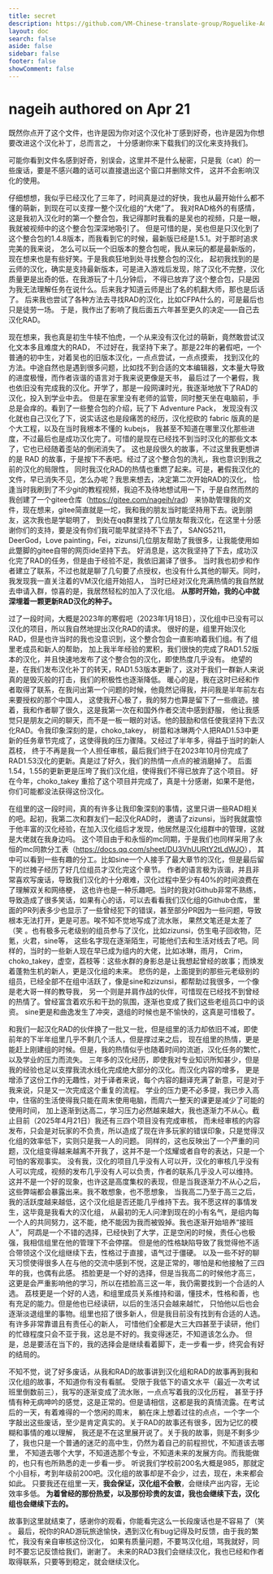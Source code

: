 ```yaml
---
title: secret
description: https://github.com/VM-Chinese-translate-group/Roguelike-Adventures-and-Dungeons/blob/1.55/config/secret
layout: doc
search: false
aside: false
sidebar: false
footer: false
showComment: false
---
```


# nageih authored on Apr 21

既然你点开了这个文件，也许是因为你对这个汉化补丁感到好奇，也许是因为你想要改进这个汉化补丁，总而言之，
十分感谢你来下载我们的汉化来支持我们。

可能你看到文件名感到好奇，别误会，这里并不是什么秘密，只是我（cat）的一些废话，要是不感兴趣的话可以直接退出这个窗口并删除文件，
这并不会影响汉化的使用。

仔细想想，我似乎已经汉化了三年了，时间真是过的好快，我也从最开始什么都不懂的萌新，到现在可以支撑一整个汉化组的“大佬”了。
我对RAD格外的有感情，这是我初入汉化时的第一个整合包，我记得那时我看的是吴也的视频，只是一眼，我就被视频中的这个整合包深深地吸引了。
但是可惜的是，吴也但是只汉化到了这个整合包的1.4.8版本，而我看到它的时候，最新版已经是1.5.1。对于那时追求完美的我来说，
怎么可以玩一个旧版本的整合包呢，我从来玩的都是最新版的，现在想来也是有些好笑。于是我疯狂地到处寻找整合包的汉化，
起初我找到的是云师的汉化，确实是支持最新版本，可是进入游戏后发现，除了汉化不完整，汉化质量更是出奇的低，在我游玩了十几分钟后，
不得已放弃了这个整合包，只是因为我无法理解任务在说什么。后来我才知道云师是出了名的机翻大师，那也是后话了。
后来我也尝试了各种方法去寻找RAD的汉化，比如CFPA什么的，可是最后也只是徒劳一场。
于是，我作出了影响了我后面五六年甚至更久的决定——自己去汉化RAD。

现在想来，我也真是初生牛犊不怕虎，一个从来没有汉化过的萌新，竟然敢尝试汉化文本多且难度大的RAD，
不过好在，我坚持下来了。那是22年的暑假吧，一个普通的初中生，对着吴也的旧版本汉化，一点点尝试，一点点摸索，
找到汉化的方法。中途自然也是遇到很多问题，比如找不到合适的文本编辑器，文本量大导致的进度极慢，而作者诙谐的语言对于我来说更像是天书，
最后过了一个暑假，我也依旧没有完成我的汉化。开学了，那是一段网课时光，我逐渐地放下了RAD的汉化，投入到学业中去。
但是在家里没有老师的监管，同时整天坐在电脑前，手总是会痒的。看到了一些整合包的介绍，玩了下 Adventure Pack，
发现没有汉化就也自己汉化了下，说实话这也是段痛苦的经历，汉化挖砍的 fabric 版真的是个大工程，以及在当时我根本不懂的 kubejs，
我甚至不知道在哪里汉化那些进度，不过最后也是成功汉化完了。可惜的是现在已经找不到当时汉化的那些文本了，它也已经随着歪站的倒闭消失了。
这也是段很久的故事，不过这里我更想讲的是 RAD 的故事，于是按下不表吧。经过了这个整合包的洗礼，我也意识到我之前的汉化的局限性，
同时我汉化RAD的热情也重燃了起来。可是，暑假我汉化的文件，早已消失不见，怎么办呢？我思来想去，决定第二次开始RAD的汉化，
恰逢当时我刷到了不少git的教程视频，我迫不及待地想试用一下，于是自然而然的我创建了一个gitee仓库（<https://gitee.com/nageih/rad>）
来协助管理我的文件，现在想来，gitee简直就是一坨，我和我的朋友当时能坚持用下去。说到朋友，这次我也是学聪明了，
到处在qq群里找了几位朋友帮我汉化，在这里十分感谢你们的支持，要是没有你们我可能早就坚持不下去了，
SANG5211，DeerGod，Love painting，Fei，zizunsi几位朋友帮助了我很多，让我能使用如此蹩脚的gitee自带的网页ide坚持下去。
好消息是，这次我坚持了下去，成功汉化完了RAD的任务，但是由于经验不足，我依旧漏译了很多。
当时我也初步和作者建立了联系，不过也就是聊了几句要了点授权，也没有什么其他的聊天。同时，我发现我一直关注着的VM汉化组开始招人，
当时已经对汉化充满热情的我自然就去申请入群，惊喜的是，我居然轻松的加入了汉化组。
**从那时开始，我的心中就深埋着一颗更新RAD汉化的种子。**

过了一段时间，大概是2023年的寒假吧（2023年1月18日），汉化组中已没有可以汉化的项目，所以我自然地提出汉化RAD的请求。
很好的是，组里开始汉化RAD，但是也许当时的我也没意识到，这个整合包会一直影响着我们组。有了组里老成员和新人的帮助，
加上我半年经验的累积，我们很快的完成了RAD1.52版本的汉化，并且快速地发布了这个整合包的汉化，即使热度几乎没有。
绝望的是，在我们发布汉化补丁的转天，RAD1.53版本更新了，这对于我们一群新人来说真的是毁灭般的打击，我们的积极性也逐渐降低。
暖心的是，我在这时已经和作者取得了联系，在我问出第一个问题的时候，他竟然记得我，并问我是半年前左右来要授权的那个中国人，
这使我开心极了，我的努力也算是留下了一些痕迹。接着，我和作者聊了很久，这是我第一次在和国外作者交流中感到舒服，
他让我感觉只是朋友之间的聊天，而不是一板一眼的对话。他的鼓励和信任使我坚持下去汉化RAD。令我印象深刻的是，choko_takey，
树苗和冰琳两个人把RAD1.53中更新的任务章节完成了，这使得我的压力骤降。又经过了半年多，得益于当时的新人荔枝，
终于不再是我一个人担任审核，最后我们终于在2023年10月份完成了RAD1.53汉化的更新。真是过了好久，我们的热情一点点的被消磨掉了。
后面1.54，1.55的更新更是压垮了我们汉化组，使得我们不得已放弃了这个项目。
好在今年，choko_takey 重拾了这个项目并完成了，真是十分感谢，如果不是他，你们可能都没法获得这份汉化。

在组里的这一段时间，真的有许多让我印象深刻的事情，这里只讲一些RAD相关的吧。起初，我第二次和群友们一起汉化RAD时，
邀请了zizunsi，当时我就震惊于他丰富的汉化经验，在加入汉化组后才发现，他居然是汉化组群中的管理，这就是大佬就在我身边吗。
这个项目由于和永恒的mc同期，于是我们也同样采用了永恒的mc同款分工表（<https://docs.qq.com/sheet/DU3VhUURtY2tLdWJO>），
其中可以看到一些有趣的分工。比如sine一个人接手了最大章节的汉化，但是最后留下的烂摊子经历了好几位组员才汉化完这个章节。
作者的语言极为诙谐，并且非常喜欢写废话，导致我们汉化的十分艰难，汉化过程中至少有40%的时间浪费在了理解双关和网络梗，
这也许也是一种乐趣吧。当时的我对Github非常不熟练，导致造成了很多笑话，如果有心的话，可以去看看我们汉化组的Github仓库，
里面的PR列表多少也显示了一些曾经犯下的错误，甚至部分PR因为一些问题，导致根本无法打开，更是可恶。唉不知不觉地写成了流水账，
果然文笔还是太差了（笑 。也有极多元老级别的组员参与了汉化，比如zizunsi，仿生电子回收物，茫氪，火君，sine等，
这些名字现在逐渐陌生，可能他们去和生活对线去了吧。同样的，当时的一些新人现在早已成为组内的大佬，比如冰琳，雨月，
Crim，choko_takey，虚空，荔枝等：这些水群的身影总是让我想起曾经的故事；而焕发着蓬勃生机的新人，更是汉化组的未来。
悲伤的是，上面提到的那些元老级别的组员，已经全部不在组中活跃了，像是sine和zizunsi，都帮助过我很多，一个像是老大哥一样的教导我，
另一个则是并肩作战的伙伴，可惜现在已经找不到曾经的热情了。曾经富含着欢乐和干劲的氛围，逐渐也变成了我们这些老组员口中的谈资。
sine更是和曲逸发生了冲突，退组的时候也是不愉快的，这真是可惜极了。

和我们一起汉化RAD的伙伴换了一批又一批，但是组里的活力却依旧不减，即使前年的下半年组里几乎不剩几个活人，但是撑过来之后，
现在组里的热情，更是能赶上刚建组的时候。但是，我的热情似乎也随着时间的流逝，汉化任务的繁忙，以及学业的压力而流失。
三年多的汉化经历，即使我对专业知识所知甚少，但是我的经验也足以支撑我流水线化完成绝大部分的汉化。而汉化内容的增多，
更是增添了这份工作的无趣性，对于译者来说，每个内容的翻译充满了新意，可是对于我来说，只是又一次完成这个重复的流程。
学业的压力更不必多提，我已步入高中，住宿的生活使得我只能在周末使用电脑，而周六一整天的课更是减少了可能的使用时间，
加上逐渐到达高二，学习压力必然越来越大，我也逐渐力不从心。截止目前（2025年4月21日）我还有三四个项目没有完成审核，
而未经审核的内容发布，只会是对玩家的不负责，所以造成了现在许多玩家的错误印象，只是觉得汉化组的效率低下，实则只是我一人的问题。
同样的，这也反映出了一个严重的问题，汉化组变得越来越离不开我了，这并不是一个炫耀或者自夸的表达，只是一个可怕的客观事实。
没有我，汉化的项目几乎没有人可以开，汉化的审核几乎没有人可以完成，视频的发布几乎没有人可以负责，作者的联系几乎没人可以维持。
这并不是一个好的现象，也许这是高度集权的表现，但是当我逐渐力不从心之后，这些弊端都会暴露出来。我不敢想象，也不愿想象，
当我高二乃至于高三之后，我的活跃度越来越低，这个汉化组是否还能几乎维持下去。我不愿这样的事情发生，这毕竟是我看大的汉化组，
从最初的无人问津到现在的小有名气，是组内每一个人的共同努力，这不能，绝不能因为我而被毁掉。我也逐渐开始培养“接班人”，
阿鹉是一个不错的选择，已经快到了大学，正是空闲的时候，责任心也极强，我相信组里在他的管理下不会停摆。
但是他的性格缺陷导致了我觉得他不适合带领这个汉化组继续下去，性格过于直接，语气过于僵硬。
以及一些不好的聊天习惯使得很多人在与他的交流中感到不悦，这是正常的，哪怕是和他接触了三四年的我，也偶有此感。
捂脸更是一个好的选择，但是当我高二的时候他才高三，这更是会严重影响他的学习，所以在捂脸高三这一年，我仍需要找到一个合适的人选。
荔枝更是一个好的人选，和组里成员关系维持和谐，懂技术，性格和善，也有充足的能力。但是他也已经读研，以后的生活只会越来越忙，
只怕他以后也会逐渐淡退组里的事物。组里也招了很多新人，但是我目前没有找到有合适的人选。有许多非常靠谱且有责任心的新人，
可惜他们全都是大三大四甚至于读研，他们的忙碌程度只会不亚于我，这总是不好的。我变得迷茫，不知道该怎么办。
但是，总是要活在当下的，我的选择会是继续看着脚下，走一步看一步，终究会有好的结局的。

不知不觉，说了好多废话，从我和RAD的故事讲到汉化组和RAD的故事再到我和汉化组的故事，不知道你有没有看腻。
受限于我低下的语文水平（最近一次考试班里倒数前三），我写的逐渐变成了流水账，一点点写着我的汉化历程，
甚至于抒情有种无病呻吟的感觉，这是正常的。但是请相信，这都是我的真情流露。在考试后的一天，有着难得的一个悠闲的周末，
躺在床上想着过往的点点，一个字一个字敲出这些废话，至少是肯定真实的。关于RAD的故事还有很多，因为记忆的模糊和事情的难以理解，
我还是不在这里展开说了。关于我的故事，则是不剩多少了，我也只是一个普通的迷茫的高中生，仍然为着自己的前程担忧，不知道该去哪里，
不知道去哪个大学，不知道选那个专业，不知道未来的发展方向。而我能做的，也只有也所熟悉的走一步看一步。
听说我们学校前200名大概是985，那就定个小目标，考到年级前200吧。汉化组的故事却是不会少，过去，现在，未来都会如此。
只要我还在组里一天，**我会保证，汉化组不会散**，会继续产出内容，无论效率多低。
**为着曾经的那份热爱，以及那份珍贵的友谊，我也会继续下去，汉化组也会继续下去的。**

故事到这里就结束了，感谢你的观看，你能看完这么一长段废话也是不容易了（笑 。
最后，祝你的RAD游玩旅途愉快，遇到汉化有bug记得及时反馈，由于我的繁忙，我没有亲自审核这份汉化，
如果有质量问题，不要骂汉化组，骂我就好，同时不要忘记反馈给我们，谢谢了。
未来的RAD3我们会继续汉化，我也已经和作者取得联系，只要等到稳定，就会继续汉化。
